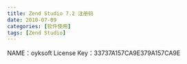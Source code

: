 ```yaml
---
title: Zend Studio 7.2 注册码
date: 2010-07-09
categories: [软件使用]
tags: [Zend Studio]
---
```


NAME：oyksoft
License Key：33737A157CA9E379A157CA9E

